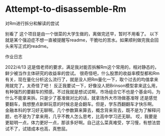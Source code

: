 # Attempt-to-disassemble-Rm
对Rm进行拆分和解读的尝试


别看了
这个项目是由一个很菜的大学生做的，离做完还早，暂时不用看了。
以下就是某个强迫症不想一直被提醒写readme，干脆吐的苦水。如果顺利做完我会回头来写正式的readme。


作业日志

2022/4/13
这是借老师的要求，满足我对能否拆解Rm这个常用的，相对静态的，鲜少被当作主体研究的收益率的尝试。
很奇怪吧，什么股票的收益率模型都和Rm有关，现在量化分析这么流行了，就是没人把Rm量化一下，取个过去的均值拿来用就完了。太奇怪了吧！
反正我要试一下，好像没人把Brinson模型拿来这么用，有种强烈的要翻车的预感。不过我就是想试试啊，市场组合它不也是个基金吗，为什么不能拿来拆。只是少了基准做对比的话，就拿场外大市场做基准呀
还是感觉要翻车，我想整点新鲜玩意的时候总是会翻车。但是，学东西翻翻车才快乐啊。
金融本科的学习好无聊啊。几个参数算来算去，概念背来背去，既不是为了解释问题，也不是为了拿来用，几乎不教人怎么思考，比高中学习还无聊。
哎，我要是更聪明一点，体力更好一点，那该多好啊。自己这么菜真难受，学习慢，有想法尝试不了，试错成本也高，真憋屈。

